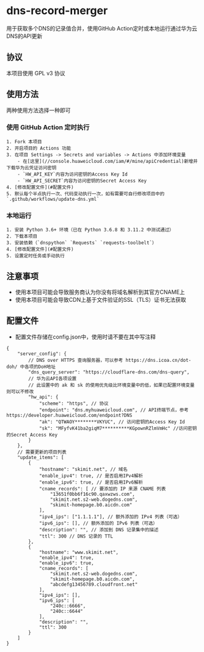 #  dns-record-merger
用于获取多个DNS的记录值合并，使用GitHub Action定时或本地运行通过华为云DNS的API更新 
## 协议
本项目使用 GPL v3 协议
## 使用方法
两种使用方法选择一种即可
### 使用 GitHub Action 定时执行
    1. Fork 本项目
    2. 开启项目的 Actions 功能
    3. 在项目 Settings -> Secrets and variables -> Actions 中添加环境变量
        - 在[这里](//console.huaweicloud.com/iam/#/mine/apiCredential)新增并下载华为云凭证访问密钥
        - `HW_API_KEY`内容为访问密钥的Access Key Id
        - `HW_API_SECRET`内容为访问密钥的Secret Access Key
    4. [修改配置文件](#配置文件)
    5. 默认每个半点执行一次、代码变动执行一次，如有需要可自行修改项目中的 `.github/workflows/update-dns.yml`
### 本地运行
    1. 安装 Python 3.6+ 环境（已在 Python 3.6.8 和 3.11.2 中测试通过）
    2. 下载本项目
    3. 安装依赖（`dnspython` `Requests` `requests-toolbelt`）
    4. [修改配置文件](#配置文件)
    5. 设置定时任务或手动执行
## 注意事项
- 使用本项目可能会导致服务商认为你没有将域名解析到其官方CNAME上
- 使用本项目可能会导致CDN上基于文件验证的SSL（TLS）证书无法获取
## 配置文件
- 配置文件存储在config.json中，使用时请不要在其中写注释
```json5
{
    "server_config": {
        // DNS over HTTPS 查询服务器，可以参考 https://dns.icoa.cn/dot-doh/ 中各项的DoH地址
        "dns_query_server": "https://cloudflare-dns.com/dns-query",
        // 华为云API各项设置
        // 此设置中的 ak 和 sk 的使用优先级比环境变量中的低，如果已配置环境变量则可以不修改
        "hw_api": {
            "scheme": "https", // 协议
            "endpoint": "dns.myhuaweicloud.com", // API终端节点，参考 https://developer.huaweicloud.com/endpoint?DNS
            "ak": "QTWAOY********VKYUC", // 访问密钥的Access Key Id
            "sk": "MFyfvK41ba2giqM7**********KGpownRZlmVmHc" //访问密钥的Secret Access Key
        }
    },
    // 需要更新的项目列表
    "update_items": [
        {
            "hostname": "skimit.net", // 域名
            "enable_ipv4": true, // 是否启用IPv4解析
            "enable_ipv6": true, // 是否启用IPv6解析
            "cname_records": [ // 要添加的 IP 来源 CNAME 列表
                "13651f0bb6f16c90.qaxwzws.com",
                "skimit.net.s2-web.dogedns.com",
                "skimit-homepage.b0.aicdn.com"
            ],
            "ipv4_ips": ["1.1.1.1"], // 额外添加的 IPv4 列表（可选）
            "ipv6_ips": [], // 额外添加的 IPv6 列表（可选）
            "description": "", // 添加到 DNS 记录集中的描述
            "ttl": 300 // DNS 记录的 TTL
        },
        {
            "hostname": "www.skimit.net",
            "enable_ipv4": true,
            "enable_ipv6": true,
            "cname_records": [
                "skimit.net.s2-web.dogedns.com",
                "skimit-homepage.b0.aicdn.com",
                "abcdefg13456789.cloudfront.net"
            ],
            "ipv4_ips": [],
            "ipv6_ips": [
                "240c::6666",
                "240c::6644"
            ],
            "description": "",
            "ttl": 300
        }
    ]
}
```